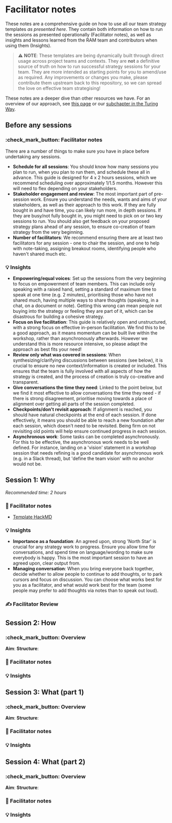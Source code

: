 # Facilitator notes

These notes are a comprehensive guide on how to use all our team strategy templates *as presented here*. 
They contain both information on how to run the sessions as presented operationally (Facilitator notes), as well as insights and lessons learned from the RAM team and contributors when using them (Insights).

> :warning: **NOTE**: These templates are being dynamically built through direct usage across project teams and contexts. They are **not** a definitive source of truth on how to run successful strategy sessions for your team. They are more intended as starting points for you to amend/use as required. Any improvements or changes you make, please contribute them upstream back to this repository, so we can spread the love on effective team strategising!

These notes are a deeper dive than other resources we have. For an overview of our approach, see [this page](./index.md) or our [subchapter in the Turing Way](https://the-turing-way.netlify.app/collaboration/stakeholder-engagement.html#strategy-alignment-workshops).

## Before any sessions

### :check_mark_button: Facilitator notes
There are a number of things to make sure you have in place before undertaking any sessions.
* **Schedule for all sessions**: You should know how many sessions you plan to run, when you plan to run them, and schedule these all in advance. This guide is designed for 4 x 2 hours sessions, which we recommend scheduling over approximately 1/1.5 months. However this will need to flex depending on your stakeholders.
* **Stakeholder engagement and review**: The most important part of pre-session work. Ensure you understand the needs, wants and aims of your stakeholders, as well as their approach to this work. If they are fully bought in and have time, you can likely run more, in depth sessions. If they are busy/not fully bought in, you might need to pick on or two key sessions to run. You should also get feedback on your proposed strategy plans ahead of any session, to ensure co-creation of team strategy from the very beginning.
* **Number of facilitators**: We recommend ensuring there are at least two facilitators for any session - one to chair the session, and one to help with note-taking, assigning breakout rooms, identifying people who haven't shared much etc.

### :bulb: Insights
* **Empowering/equal voices**: Set up the sessions from the very beginning to focus on empowerment of team members. This can include only speaking with a raised hand, setting a standard of maximum time to speak at one time (e.g. 2 minutes), prioritising those who have not shared much, having multiple ways to share thoughts (speaking, in a chat, on a document or note). Getting this wrong can mean people not buying into the strategy or feeling they are part of it, which can be disastrous for building a cohesive strategy.
* **Focus on live facilitation**: This guide is relatively open and unstructured, with a strong focus on effective in-person facilitation. We find this to be a good approach, as it means momentum can be built live within the workshop, rather than asynchronously afterwards. However we understand this is more resource intensive, so please adapt the approach as best fits your need!
* **Review only what was covered in sessions**: When synthesizing/clarifying discussions between sessions (see below), it is crucial to ensure no new context/information is created or included. This ensures that the team is fully involved with all aspects of how the strategy is created, and the process of creation is truly co-creative and transparent.
* **Give conversations the time they need**: Linked to the point below, but we find it most effective to allow conversations the time they need - if there is strong disagreement, prioritise moving towards a place of alignment over getting all parts of the session completed.
* **Checkpoints/don't revisit approach**: If alignment is reached, you should have natural checkpoints at the end of each session. If done effectively, it means you should be able to reach a new foundation after each session, which doesn't need to be revisited. Being firm on not revisiting old points will help ensure continued progress in each session.
* **Asynchronous work**: Some tasks can be completed asynchronously. For this to be effective, the asynchronous work needs to be well defined. For instance, landing on a 'vision' statement in a workshop session that needs refining is a good candidate for asynchronous work (e.g. in a Slack thread), but 'define the team vision' with no anchor would not be.

## Session 1: Why
*Recommended time: 2 hours*


### :page_facing_up: Facilitator notes

* [Template HackMD](https://hackmd.io/W58xq3sfSzG5DgQvcZaGwQ)

### :bulb: Insights
* **Importance as a foundation**: An agreed upon, strong 'North Star' is crucial for any strategy work to progress. Ensure you allow time for conversations, and spend time on language/wording to make sure everybody is happy. This is the most important session to have an agreed upon, clear output from.
* **Managing conversation**: When you bring everyone back together, decide whether to allow people to continue to add thoughts, or to park cursors and focus on discussion. You can choose what works best for you as a facilitator, and what would work best for the team (some people may prefer to add thoughts via notes than to speak out loud).

### :writing_hand: Facilitator Review

## Session 2: How

### :check_mark_button: Overview
**Aim**: 
**Structure**: 

### :page_facing_up: Facilitator notes

### :bulb: Insights

## Session 3: What (part 1)

### :check_mark_button: Overview
**Aim**: 
**Structure**: 

### :page_facing_up: Facilitator notes

### :bulb: Insights

## Session 4: What (part 2)

### :check_mark_button: Overview
**Aim**: 
**Structure**: 

### :page_facing_up: Facilitator notes

### :bulb: Insights